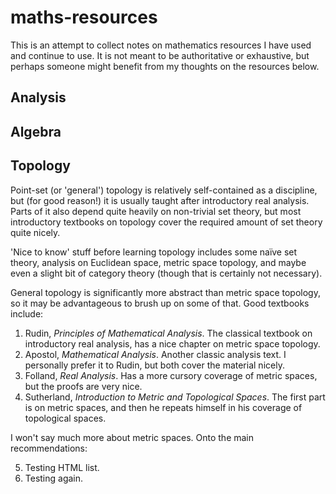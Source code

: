 # maths-resources

This is an attempt to collect notes on mathematics resources I have used and continue to use. It is not meant to be authoritative or exhaustive, but perhaps someone might benefit from my thoughts on the resources below.

## Analysis

## Algebra

## Topology

Point-set (or 'general') topology is relatively self-contained as a discipline, but (for good reason!) it is usually taught after introductory real analysis. Parts of it also depend quite heavily on non-trivial set theory, but most introductory textbooks on topology cover the required amount of set theory quite nicely.

'Nice to know' stuff before learning topology includes some naïve set theory, analysis on Euclidean space, metric space topology, and maybe even a slight bit of category theory (though that is certainly not necessary).

General topology is significantly more abstract than metric space topology, so it may be advantageous to brush up on some of that. Good textbooks include:

1. Rudin, *Principles of Mathematical Analysis*. The classical textbook on introductory real analysis, has a nice chapter on metric space topology.
2. Apostol, *Mathematical Analysis*. Another classic analysis text. I personally prefer it to Rudin, but both cover the material nicely.
3. Folland, *Real Analysis*. Has a more cursory coverage of metric spaces, but the proofs are very nice.
4. Sutherland, *Introduction to Metric and Topological Spaces*. The first part is on metric spaces, and then he repeats himself in his coverage of topological spaces.

I won't say much more about metric spaces. Onto the main recommendations:

<ol start="5">
    <li>Testing HTML list.</li>
    <li>Testing again.</li>
</ol>